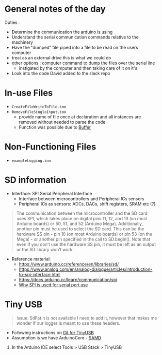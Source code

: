 # General notes of the day

Duties :

- Determine the communication the arduino is using
- Understand the serial communication commands relative to the machinery
- Have the "dumped" file piped into a file to be read on the users computer
- treat as an external drive this is what we could do
- other options : computer command to dump the files over the serial line
  - instigated by the computer and then taking care of it on it's
- Look into the code David added to the slack repo

# In-use Files

- `CreateFileWriteToFile.ino`
- `RemoveFileSingleInput.ino`
  - provide name of file once at declaration and all instances are removed without needed to parse the code
  - Function was possible due to [Buffer](https://www.programmingelectronics.com/sprintf-arduino/)

# Non-Functioning Files

- `exampleLogging.ino`

# SD information

- Interface: SPI Serial Peripheral Interface
  - Interface between microcontrollers and Peripheral ICs sensors
  - Peripheral ICs as sensors: ADCs, DACs, shift registers, SRAM etc (?)

> The communication between the microcontroller and the SD card uses SPI, which takes place on digital pins 11, 12, and 13 (on most Arduino boards) or 50, 51, and 52 (Arduino Mega). Additionally, another pin must be used to select the SD card. This can be the hardware SS pin - pin 10 (on most Arduino boards) or pin 53 (on the Mega) - or another pin specified in the call to SD.begin(). Note that even if you don’t use the hardware SS pin, it must be left as an output or the SD library won’t work.

- Reference material:
  - https://www.arduino.cc/reference/en/libraries/sd/
  - https://www.analog.com/en/analog-dialogue/articles/introduction-to-spi-interface.html
  - https://docs.arduino.cc/learn/communication/spi
  - [Why SPI is used for serial port use](https://learn.sparkfun.com/tutorials/serial-peripheral-interface-spi/all)

# Tiny USB

> Issue: SdFat.h is not available I need to add it, however that makes me wonder if our logger is meant to use these headers.

- Following instructions on [Git for TinyUSB](https://github.com/computationalapproach/Adafruit_TinyUSB_Arduino#cores-with-built-in-support)
- Assumption is we have ArduinoCore - [SAMD](https://learn.adafruit.com/adafruit-feather-m0-adalogger/using-the-sd-card)

1. In the Arduino IDE select Tools > USB Stack > TinyUSB
